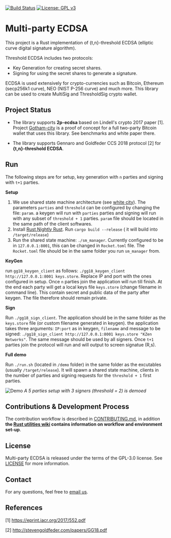 [![Build Status](https://travis-ci.com/KZen-networks/multi-party-ecdsa.svg?branch=master)](https://travis-ci.com/KZen-networks/multi-party-ecdsa)
[![License: GPL v3](https://img.shields.io/badge/License-GPL%20v3-blue.svg)](https://www.gnu.org/licenses/gpl-3.0)

Multi-party ECDSA
=====================================

This project is a Rust implementation of {t,n}-threshold ECDSA (elliptic curve digital signature algorithm).

Threshold ECDSA includes two protocols:

* Key Generation for creating secret shares.
* Signing for using the secret shares to generate a signature. 

ECDSA is used extensively for crypto-currencies such as Bitcoin, Ethereum (secp256k1 curve), NEO (NIST P-256 curve) and much more. 
This library can be used to create MultiSig and ThresholdSig crypto wallet.

Project Status
-------
* The library supports **2p-ecdsa** based on Lindell's crypto 2017 paper [1]. Project [Gotham-city](https://github.com/KZen-networks/gotham-city) is a proof of concept for a full two-party Bitcoin wallet that uses this library. See benchmarks and white paper there.

* The library supports Gennaro and Goldfeder CCS 2018 protocol [2] for **{t,n}-threshold ECDSA**. 

Run
-------
The following steps are for setup, key generation with `n` parties and signing with `t+1` parties. 

**Setup** 
1) We use shared state machine architecture (see [white city](https://github.com/KZen-networks/white-city)). The parameters `parties` and `threshold` can be configured by changing the file: `param`. a keygen will run with `parties` parties and signing will run with any subset of `threshold + 1` parties. `param` file should be located in the same path of the client softwares.
2) Install [Rust](https://www.rust-lang.org/en-US/install.html),[Nightly Rust](https://doc.rust-lang.org/1.5.0/book/nightly-rust.html).  Run `cargo build --release` ( it will build into `/target/release`)
3) Run the shared state machine: `./sm_manager`. Currently configured to be in `127.0.0.1:8001`, this can be changed in `Rocket.toml` file. The `Rocket.toml` file should be in the same folder you run `sm_manager` from. 

**KeyGen**

run `gg18_keygen_client` as follows: `./gg18_keygen_client http://127.0.0.1:8001 keys.store`. Replace IP and port with the ones configured in setup. Once `n` parties join the application will run till finish. At the end each party will get a local keys file `keys.store` (change filename in command line). This contain secret and public data of the party after keygen. The file therefore should remain private. 

**Sign**

Run `./gg18_sign_client`. The application should be in the same folder as the `keys.store` file (or custom filename generated in keygen). the application takes three arguments: `IP:port` as in keygen, `filename` and message to be signed: `./gg18_sign_client http://127.0.0.1:8001 keys.store "KZen Networks"`. The same message should be used by all signers. Once `t+1` parties join the protocol will run and will output to screen signatue (R,s). 

**Full demo**

Run `./run.sh` (located in `/demo` folder) in the same folder as the excutables (usually `/target/release`). It will spawn a shared state machine, clients in the number of parties and signing requests for the `threshold + 1` first parties.



![Demo](https://raw.githubusercontent.com/KZen-networks/multi-party-ecdsa/master/demo/MP-ECDSA%20demo.gif "Multiparty ECDSA Demo")
*A 5 parties setup with 3 signers (threshold = 2) is demoed*

Contributions & Development Process
-------------------
The contribution workflow is described in [CONTRIBUTING.md](CONTRIBUTING.md), in addition **the [Rust utilities wiki](https://github.com/KZen-networks/rust-utils/wiki) contains information on workflow and environment set-up**.

License
-------
Multi-party ECDSA is released under the terms of the GPL-3.0 license. See [LICENSE](LICENSE) for more information.

Contact
-------------------
For any questions, feel free to [email us](mailto:github@kzencorp.com).

References
-------------------

[1] https://eprint.iacr.org/2017/552.pdf

[2] http://stevengoldfeder.com/papers/GG18.pdf
